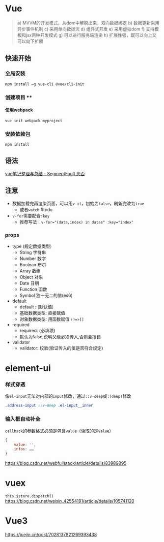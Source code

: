 # Vue
> a) MVVM的开发模式，从dom中解脱出来，双向数据绑定
> b) 数据更新采用异步事件机制
> c) 采用单向数据流
> d) 组件式开发
> e) 采用虚拟dom
> f) 支持模板和jsx两种开发模式
> g) 可以进行服务端渲染
> h) 扩展性强，既可以向上又可以向下扩展

## 快速开始
### 全局安装  
```shell
npm install –g vue-cli @vue/cli-init
```
### 创建项目  **
#### 使用webpack
```shell
vue init webpack myproject
```
### 安装依赖包  
```shell
npm install
```
## 语法
[vue笔记整理与总结 - SegmentFault 思否](https://segmentfault.com/a/1190000019162582)

## 注意
- 数据加载完再渲染页面，可以用`v-if`，初始为`false`，刷新完改为`true`
	- 或者`watch` #todo 
- `v-for`需要配合`:key`
	- 推荐写法：`v-for="(data,index) in datas" :key="index"`

### props

- type (规定数据类型) 
	- String 字符串
	- Number 数字
	- Boolean 布尔
	- Array 数组 
	- Object 对象
	- Date 日期
	- Function 函数
	- Symbol 独一无二的值(es6)
- default
	- default : (默认值)
	- 基础数据类型: 直接赋值
	- 对象数据类型: 用函数赋值 `()=>[]`
- required
	- required: (必填项)
	- 默认为false,说明父级必须传入,否则会报错
- validator
	- validator: 校验(验证传入的值是否符合规定)
# element-ui
### 样式穿透
像`el-input`无法对内部的`input`修改，通过`::v-deep`或`:(deep)`修改
```scss
.address-input ::v-deep .el-input__inner
```
### 输入框自动补全
`callback`的参数格式必须是包含`value`（读取的是`value`）
```js
{
	value: '',
	infos: ……
}
```
https://blog.csdn.net/webfullstack/article/details/83989895
# vuex
`this.$store.dispatch()`
https://blog.csdn.net/weixin_42554191/article/details/105741120

# Vue3
https://juejin.cn/post/7028137821269393438